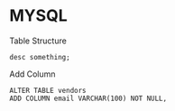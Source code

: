 # MYSQL

Table Structure

    desc something;

Add Column

    ALTER TABLE vendors
    ADD COLUMN email VARCHAR(100) NOT NULL,